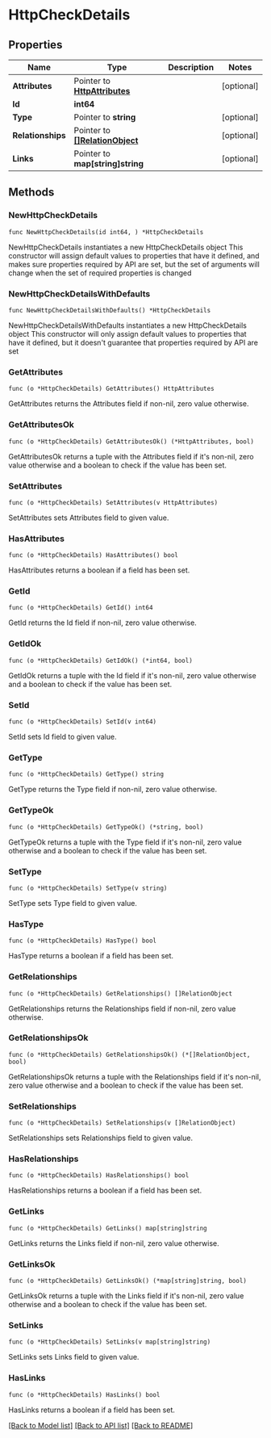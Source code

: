 # HttpCheckDetails

## Properties

Name | Type | Description | Notes
------------ | ------------- | ------------- | -------------
**Attributes** | Pointer to [**HttpAttributes**](HttpAttributes.md) |  | [optional] 
**Id** | **int64** |  | 
**Type** | Pointer to **string** |  | [optional] 
**Relationships** | Pointer to [**[]RelationObject**](RelationObject.md) |  | [optional] 
**Links** | Pointer to **map[string]string** |  | [optional] 

## Methods

### NewHttpCheckDetails

`func NewHttpCheckDetails(id int64, ) *HttpCheckDetails`

NewHttpCheckDetails instantiates a new HttpCheckDetails object
This constructor will assign default values to properties that have it defined,
and makes sure properties required by API are set, but the set of arguments
will change when the set of required properties is changed

### NewHttpCheckDetailsWithDefaults

`func NewHttpCheckDetailsWithDefaults() *HttpCheckDetails`

NewHttpCheckDetailsWithDefaults instantiates a new HttpCheckDetails object
This constructor will only assign default values to properties that have it defined,
but it doesn't guarantee that properties required by API are set

### GetAttributes

`func (o *HttpCheckDetails) GetAttributes() HttpAttributes`

GetAttributes returns the Attributes field if non-nil, zero value otherwise.

### GetAttributesOk

`func (o *HttpCheckDetails) GetAttributesOk() (*HttpAttributes, bool)`

GetAttributesOk returns a tuple with the Attributes field if it's non-nil, zero value otherwise
and a boolean to check if the value has been set.

### SetAttributes

`func (o *HttpCheckDetails) SetAttributes(v HttpAttributes)`

SetAttributes sets Attributes field to given value.

### HasAttributes

`func (o *HttpCheckDetails) HasAttributes() bool`

HasAttributes returns a boolean if a field has been set.

### GetId

`func (o *HttpCheckDetails) GetId() int64`

GetId returns the Id field if non-nil, zero value otherwise.

### GetIdOk

`func (o *HttpCheckDetails) GetIdOk() (*int64, bool)`

GetIdOk returns a tuple with the Id field if it's non-nil, zero value otherwise
and a boolean to check if the value has been set.

### SetId

`func (o *HttpCheckDetails) SetId(v int64)`

SetId sets Id field to given value.


### GetType

`func (o *HttpCheckDetails) GetType() string`

GetType returns the Type field if non-nil, zero value otherwise.

### GetTypeOk

`func (o *HttpCheckDetails) GetTypeOk() (*string, bool)`

GetTypeOk returns a tuple with the Type field if it's non-nil, zero value otherwise
and a boolean to check if the value has been set.

### SetType

`func (o *HttpCheckDetails) SetType(v string)`

SetType sets Type field to given value.

### HasType

`func (o *HttpCheckDetails) HasType() bool`

HasType returns a boolean if a field has been set.

### GetRelationships

`func (o *HttpCheckDetails) GetRelationships() []RelationObject`

GetRelationships returns the Relationships field if non-nil, zero value otherwise.

### GetRelationshipsOk

`func (o *HttpCheckDetails) GetRelationshipsOk() (*[]RelationObject, bool)`

GetRelationshipsOk returns a tuple with the Relationships field if it's non-nil, zero value otherwise
and a boolean to check if the value has been set.

### SetRelationships

`func (o *HttpCheckDetails) SetRelationships(v []RelationObject)`

SetRelationships sets Relationships field to given value.

### HasRelationships

`func (o *HttpCheckDetails) HasRelationships() bool`

HasRelationships returns a boolean if a field has been set.

### GetLinks

`func (o *HttpCheckDetails) GetLinks() map[string]string`

GetLinks returns the Links field if non-nil, zero value otherwise.

### GetLinksOk

`func (o *HttpCheckDetails) GetLinksOk() (*map[string]string, bool)`

GetLinksOk returns a tuple with the Links field if it's non-nil, zero value otherwise
and a boolean to check if the value has been set.

### SetLinks

`func (o *HttpCheckDetails) SetLinks(v map[string]string)`

SetLinks sets Links field to given value.

### HasLinks

`func (o *HttpCheckDetails) HasLinks() bool`

HasLinks returns a boolean if a field has been set.


[[Back to Model list]](../README.md#documentation-for-models) [[Back to API list]](../README.md#documentation-for-api-endpoints) [[Back to README]](../README.md)



